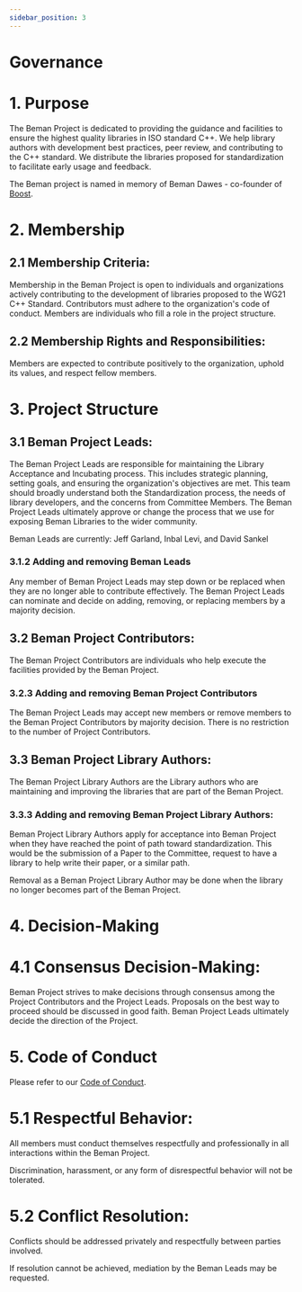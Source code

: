 ```yaml
---
sidebar_position: 3
---
```


# Governance
<!--
SPDX-License-Identifier: Apache-2.0 WITH LLVM-exception
-->

# 1. Purpose

The Beman Project is dedicated to providing the guidance and facilities to ensure the highest quality libraries in ISO standard C++. We help library authors with development best practices, peer review, and contributing to the C++ standard. We distribute the libraries proposed for standardization to facilitate early usage and feedback.

The Beman project is named in memory of Beman Dawes - co-founder of [Boost](https://www.boost.org).

# 2. Membership

## 2.1 Membership Criteria:

Membership in the Beman Project is open to individuals and organizations actively contributing to the development of libraries proposed to the WG21 C++ Standard. Contributors must adhere to the organization's code of conduct.  Members are individuals who fill a role in the project structure.

## 2.2 Membership Rights and Responsibilities:

Members are expected to contribute positively to the organization, uphold its values, and respect fellow members.

# 3. Project Structure

## 3.1 Beman Project Leads:

The Beman Project Leads are responsible for maintaining the Library Acceptance and Incubating process.  This includes strategic planning, setting goals, and ensuring the organization's objectives are met.  This team should broadly understand both the Standardization process, the needs of library developers, and the concerns from Committee Members.  The Beman Project Leads ultimately approve or change the process that we use for exposing Beman Libraries to the wider community.

Beman Leads are currently: Jeff Garland, Inbal Levi, and David Sankel

### 3.1.2 Adding and removing Beman Leads

Any member of Beman Project Leads may step down or be replaced when they are no longer able to contribute effectively. The Beman Project Leads can nominate and decide on adding, removing, or replacing members by a majority decision.

## 3.2 Beman Project Contributors:

The Beman Project Contributors are individuals who help execute the facilities provided by the Beman Project.

### 3.2.3 Adding and removing Beman Project Contributors

The Beman Project Leads may accept new members or remove members to the Beman Project Contributors by majority decision.  There is no restriction to the number of Project Contributors.

## 3.3 Beman Project Library Authors:

The Beman Project Library Authors are the Library authors who are maintaining and improving the libraries that are part of the Beman Project.

### 3.3.3 Adding and removing Beman Project Library Authors:

Beman Project Library Authors apply for acceptance into Beman Project when they have reached the point of path toward standardization.  This would be the submission of a Paper to the Committee, request to have a library to help write their paper, or a similar path.

Removal as a Beman Project Library Author may be done when the library no longer becomes part of the Beman Project.

# 4. Decision-Making

# 4.1 Consensus Decision-Making:

Beman Project strives to make decisions through consensus among the Project Contributors and the Project Leads.  Proposals on the best way to proceed should be discussed in good faith.  Beman Project Leads ultimately decide the direction of the Project.

# 5. Code of Conduct

Please refer to our [Code of Conduct](CODE_OF_CONDUCT.md).

# 5.1 Respectful Behavior:

All members must conduct themselves respectfully and professionally in all interactions within the Beman Project.

Discrimination, harassment, or any form of disrespectful behavior will not be tolerated.

# 5.2 Conflict Resolution:

Conflicts should be addressed privately and respectfully between parties involved.

If resolution cannot be achieved, mediation by the Beman Leads may be requested.


